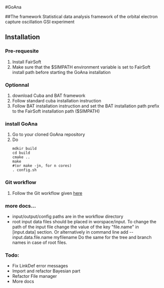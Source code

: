 #GoAna

##The framework
Statistical data analysis framework of the orbital electron capture oscillation GSI experiment

## Installation

### Pre-requesite
1. Install FairSoft
2. Make sure that the $SIMPATH environment variable is set to FairSoft install path before starting the GoAna installation

### Optionnal
1. download Cuba and BAT framework 
2. Follow standard cuba installation instruction
2. Follow BAT installation instruction and set the BAT installation path prefix to the FairSoft installation path ($SIMPATH)


###  install GoAna
1. Go to your cloned GoAna repository
2. Do 
    ~~~~~~~~~~~~~~~~~~~~~    
    mdkir build
    cd build
    cmake ..
    make  
    #(or make -jn, for n cores)
    . config.sh
    ~~~~~~~~~~~~~~~~~~~~~

### Git workflow
1. Follow the Git workflow given [here](https://github.com/AnarManafov/GitWorkflow/blob/master/GitWorkflow.markdown)

### more docs...
- input/output/config paths are in the workflow directory
- root input data files should be placed in worspace/input. 
To change the path of the input file change the value of the key "file.name" in [input.data] section. 
Or alternatively in command line add --input.data.file.name myfilename
Do the same for the tree and branch names in case of root files.


### Todo:
- Fix LinkDef error messages
- Import and refactor Bayesian part
- Refactor File manager
- More docs
